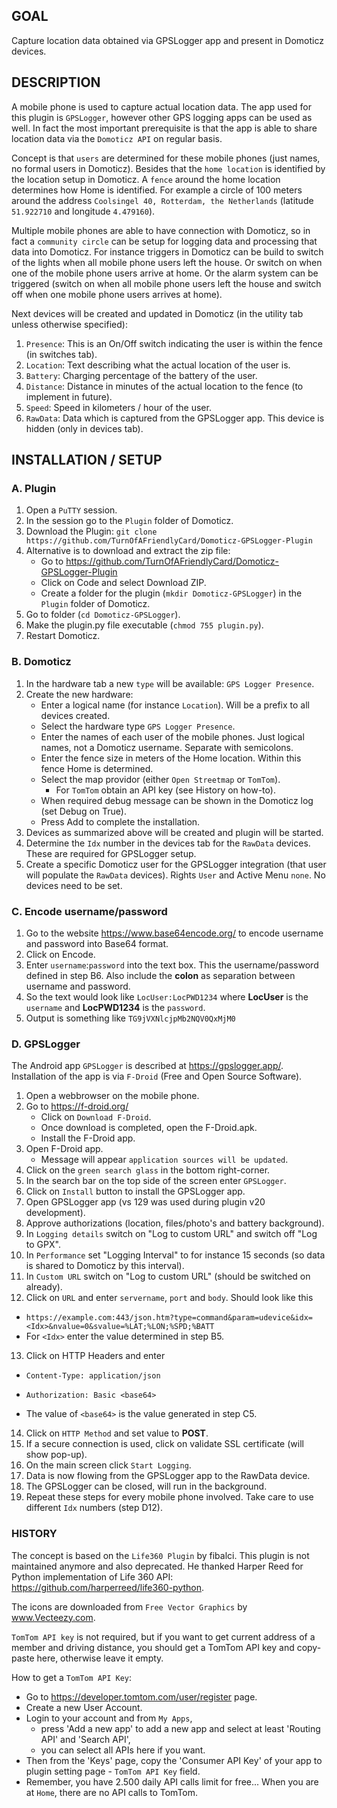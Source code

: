 ## GOAL
Capture location data obtained via GPSLogger app and present in Domoticz devices.

## DESCRIPTION
A mobile phone is used to capture actual location data. The app used for this plugin is `GPSLogger`,
however other GPS logging apps can be used as well. In fact the most important prerequisite is that the
app is able to share location data via the `Domoticz API` on regular basis.

Concept is that `users` are determined for these mobile phones (just names, no formal users in Domoticz).
Besides that the `home location` is identified by the location setup in Domoticz. A `fence` around the home
location determines how Home is identified. For example a circle of 100 meters around the address
`Coolsingel 40, Rotterdam, the Netherlands` (latitude `51.922710` and longitude `4.479160`).

Multiple mobile phones are able to have connection with Domoticz, so in fact a `community circle`
can be setup for logging data and processing that data into Domoticz. For instance triggers in Domoticz
can be build to switch of the lights when all mobile phone users left the house. Or switch on when one of the
mobile phone users arrive at home. Or the alarm system can be triggered (switch on when all mobile phone users
left the house and switch off when one mobile phone users arrives at home).

Next devices will be created and updated in Domoticz (in the utility tab unless otherwise specified):
1. `Presence`: This is an On/Off switch indicating the user is within the fence (in switches tab).
2. `Location`: Text describing what the actual location of the user is.
3. `Battery`:  Charging percentage of the battery of the user.
4. `Distance`: Distance in minutes of the actual location to the fence (to implement in future).
5. `Speed`:    Speed in kilometers / hour of the user.
6. `RawData`:  Data which is captured from the GPSLogger app. This device is hidden (only in devices tab).

## INSTALLATION / SETUP
### A. Plugin
1. Open a `PuTTY` session.
2. In the session go to the `Plugin` folder of Domoticz.
3. Download the Plugin: `git clone https://github.com/TurnOfAFriendlyCard/Domoticz-GPSLogger-Plugin`
4. Alternative is to download and extract the zip file:
   - Go to https://github.com/TurnOfAFriendlyCard/Domoticz-GPSLogger-Plugin
   - Click on Code and select Download ZIP.
   - Create a folder for the plugin (`mkdir Domoticz-GPSLogger`) in the `Plugin` folder of Domoticz.
5. Go to folder (`cd Domoticz-GPSLogger`).
6. Make the plugin.py file executable (`chmod 755 plugin.py`).
7. Restart Domoticz.

### B. Domoticz
1. In the hardware tab a new `type` will be available: `GPS Logger Presence`.
2. Create the new hardware:
   - Enter a logical name (for instance `Location`). Will be a prefix to all devices created.
   - Select the hardware type `GPS Logger Presence`.
   - Enter the names of each user of the mobile phones. Just logical names, not a Domoticz username. Separate with semicolons.
   - Enter the fence size in meters of the Home location. Within this fence Home is determined.
   - Select the map providor (either `Open Streetmap` or `TomTom`).
      - For `TomTom` obtain an API key (see History on how-to).
   - When required debug message can be shown in the Domoticz log (set Debug on True).
   - Press Add to complete the installation.
4. Devices as summarized above will be created and plugin will be started.
5. Determine the `Idx` number in the devices tab for the `RawData` devices. These are required for GPSLogger setup.
6. Create a specific Domoticz user for the GPSLogger integration (that user will populate the `RawData` devices). Rights `User` and Active Menu `none`. No devices need to be set.

### C. Encode username/password
1. Go to the website https://www.base64encode.org/ to encode username and password into Base64 format.
2. Click on Encode.
3. Enter `username`:`password` into the text box. This the username/password defined in step B6. Also include the **colon** as separation between username and password.
4. So the text would look like `LocUser:LocPWD1234` where **LocUser** is the `username` and **LocPWD1234** is the `password`.
5. Output is something like `TG9jVXNlcjpMb2NQV0QxMjM0`

### D. GPSLogger
The Android app `GPSLogger` is described at https://gpslogger.app/. Installation of the app is via `F-Droid` (Free and Open Source Software).
1. Open a webbrowser on the mobile phone.
2. Go to https://f-droid.org/
   - Click on `Download F-Droid`.
   - Once download is completed, open the F-Droid.apk.
   - Install the F-Droid app.
3. Open F-Droid app.
   - Message will appear `application sources will be updated`.
4. Click on the `green search glass` in the bottom right-corner.
5. In the search bar on the top side of the screen enter `GPSLogger`.
6. Click on `Install` button to install the GPSLogger app.
7. Open GPSLogger app (vs 129 was used during plugin v20 development).
8. Approve authorizations (location, files/photo's and battery background).
9. In `Logging details` switch on "Log to custom URL" and switch off "Log to GPX".
10. In `Performance` set "Logging Interval" to for instance 15 seconds (so data is shared to Domoticz by this interval).
11. In `Custom URL` switch on "Log to custom URL" (should be switched on already).
12. Click on `URL` and enter `servername`, `port` and `body`. Should look like this
   - `https://example.com:443/json.htm?type=command&param=udevice&idx=<Idx>&nvalue=0&svalue=%LAT;%LON;%SPD;%BATT`
   - For `<Idx>` enter the value determined in step B5.
13. Click on HTTP Headers and enter
 
   - `Content-Type: application/json`

   - `Authorization: Basic <base64>`

   - The value of `<base64>` is the value generated in step C5.
14. Click on `HTTP Method` and set value to **POST**.
15. If a secure connection is used, click on validate SSL certificate (will show pop-up).
16. On the main screen click `Start Logging`.
17. Data is now flowing from the GPSLogger app to the RawData device.
18. The GPSLogger can be closed, will run in the background.
19. Repeat these steps for every mobile phone involved. Take care to use different `Idx` numbers (step D12).

### HISTORY 
The concept is based on the `Life360 Plugin` by fibalci. This plugin is not maintained anymore and also deprecated.
He thanked Harper Reed for Python implementation of Life 360 API: https://github.com/harperreed/life360-python.

The icons are downloaded from `Free Vector Graphics` by www.Vecteezy.com.

`TomTom API key` is not required, but if you want to get current address of a member and driving distance,
you should get a TomTom API key and copy-paste here, otherwise leave it empty.

How to get a `TomTom API Key`:
- Go to https://developer.tomtom.com/user/register page.
- Create a new User Account.
- Login to your account and from `My Apps`,
   - press 'Add a new app' to add a new app and select at least 'Routing API' and 'Search API',
   - you can select all APIs here if you want.
- Then from the 'Keys' page, copy the 'Consumer API Key' of your app to plugin setting page - `TomTom API Key` field.
- Remember, you have 2.500 daily API calls limit for free... When you are at `Home`, there are no API calls to TomTom.
